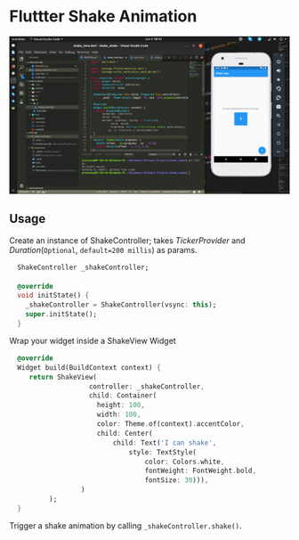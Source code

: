 # Fluttter Shake Animation

<p align="center">
<img alt="demo" width="auto" height="auto" src="./screenshot.png"/>
</p>

## Usage

Create an instance of ShakeController; takes _TickerProvider_ and _Duration_(`Optional`, `default=200 millis`) as params.

```dart
  ShakeController _shakeController;

  @override
  void initState() {
    _shakeController = ShakeController(vsync: this);
    super.initState();
  }
```

Wrap your widget inside a ShakeView Widget

```dart
  @override
  Widget build(BuildContext context) {
     return ShakeView(
                    controller: _shakeController,
                    child: Container(
                      height: 100,
                      width: 100,
                      color: Theme.of(context).accentColor,
                      child: Center(
                          child: Text('I can shake',
                              style: TextStyle(
                                  color: Colors.white,
                                  fontWeight: FontWeight.bold,
                                  fontSize: 30))),
                  )
          );
  }
```

Trigger a shake animation by calling `_shakeController.shake()`.

